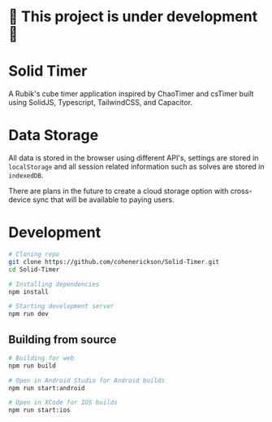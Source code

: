 # 🚧 This project is under development 🚧

# Solid Timer

A Rubik's cube timer application inspired by ChaoTimer and csTimer built using SolidJS, Typescript, TailwindCSS, and Capacitor.

# Data Storage

All data is stored in the browser using different API's, settings are stored in `localStorage` and all session related information such as solves are stored in `indexedDB`.

There are plans in the future to create a cloud storage option with cross-device sync that will be available to paying users.

# Development

```bash
# Cloning repo
git clone https://github.com/cohenerickson/Solid-Timer.git
cd Solid-Timer

# Installing dependencies
npm install

# Starting development server
npm run dev
```

## Building from source

```bash
# Building for web
npm run build

# Open in Android Studio for Android builds
npm run start:android

# Open in XCode for IOS builds
npm run start:ios
```
